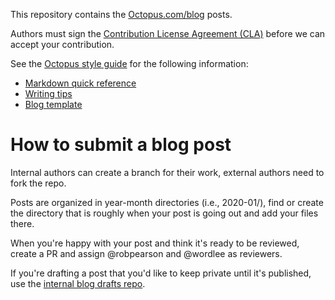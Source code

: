 This repository contains the [Octopus.com/blog](https://octopus.com/blog/) posts.

Authors must sign the [Contribution License Agreement (CLA)](https://cla-assistant.io/OctopusDeploy/docs) before we can accept your contribution.

See the [Octopus style guide](https://github.com/OctopusDeploy/OctoStyle) for the following information:
- [Markdown quick reference](https://github.com/OctopusDeploy/OctoStyle/blob/master/markdown.md)
- [Writing tips](tips.md) 
- [Blog template](https://github.com/OctopusDeploy/OctoStyle/blob/master/blog-templates/readme.md)

# How to submit a blog post 

Internal authors can create a branch for their work, external authors need to fork the repo.

Posts are organized in year-month directories (i.e., 2020-01/), find or create the directory that is roughly when your post is going out and add your files there. 

When you're happy with your post and think it's ready to be reviewed, create a PR and assign @robpearson and @wordlee as reviewers.

If you're drafting a post that you'd like to keep private until it's published, use the [internal blog drafts repo](https://github.com/OctopusDeploy/internal-blog-drafts).
